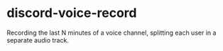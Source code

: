 # discord-voice-record
Recording the last N minutes of a voice channel, splitting each user in a separate audio track.
